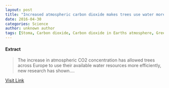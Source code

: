 ```yaml
---
layout: post
title: "Increased atmospheric carbon dioxide makes trees use water more efficiently"
date: 2016-04-30
categories: Science
author: unknown author
tags: [Stoma, Carbon dioxide, Carbon dioxide in Earths atmosphere, Greenhouse gas, Global warming, Environmental science, Climatology, Natural environment, Nature, Physical geography, Earth sciences]
---
```





#### Extract
>The increase in atmospheric CO2 concentration has allowed trees across Europe to use their available water resources more efficiently, new research has shown....



[Visit Link](http://phys.org/news350559676.html)



